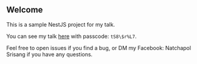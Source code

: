 ## Welcome

This is a sample NestJS project for my talk.

You can see my talk [here](https://chula.zoom.us/rec/share/AHKbS7uX5XA5crRxvdtMDGyWqxFJ746EonUXtwM1P0ylQbD5aPEvs9GTimw4Q5YZ.NfY09x-2Tc_PNAAv) with passcode: `tS8\$r%L7`.

Feel free to open issues if you find a bug, or DM my Facebook: Natchapol Srisang if you have any questions.
